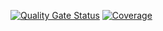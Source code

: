 [![Quality Gate Status](https://sonarcloud.io/api/project_badges/measure?project=edumerckx_fastzero&metric=alert_status)](https://sonarcloud.io/summary/new_code?id=edumerckx_fastzero) [![Coverage](https://sonarcloud.io/api/project_badges/measure?project=edumerckx_fastzero&metric=coverage)](https://sonarcloud.io/summary/new_code?id=edumerckx_fastzero)